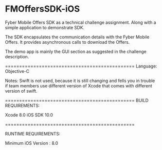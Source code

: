 # FMOffersSDK-iOS
Fyber Mobile Offers SDK as a technical challenge assignment. Along with a simple application to demonstrate SDK.


The SDK encapsulates the communication details with the Fyber Mobile Offers. It provides asynchronous calls to download the Offers.

The demo app is mainly the GUI section as suggested in the challenge description.


==============================================
Language: Objective-C

Notes: Swift is not used, because it is still changing and fells you in trouble if team members use different version of Xcode that comes with different version of swift.

==============================================
BUILD REQUIREMENTS:
	
Xcode 8.0
iOS SDK 10.0

==============================================

RUNTIME REQUIREMENTS:

Minimum iOS Version : 8.0
